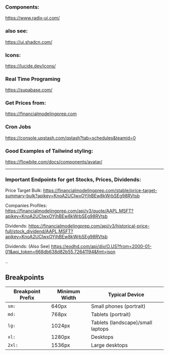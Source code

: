 ### Components:
https://www.radix-ui.com/

### also see:
https://ui.shadcn.com/

### Icons:
https://lucide.dev/icons/


### Real Time Programing
https://supabase.com/

### Get Prices from:
https://financialmodelingprep.com

### Cron Jobs
https://console.upstash.com/qstash?tab=schedules&teamid=0

### Good Examples of Tailwind styling:
https://flowbite.com/docs/components/avatar/

-------------------------------------------------------------------------

### Important Endpoints for get Stocks, Prices, Dividends:

Price Target Bulk:
https://financialmodelingprep.com/stable/price-target-summary-bulk?apikey=KnoA2UCIwxOYjhBEw8kWrbSEg98RVtsb

Companies Profiles:
https://financialmodelingprep.com/api/v3/quote/AAPL,MSFT?apikey=KnoA2UCIwxOYjhBEw8kWrbSEg98RVtsb

Dividends:
https://financialmodelingprep.com/api/v3/historical-price-full/stock_dividend/AAPL,MSFT?apikey=KnoA2UCIwxOYjhBEw8kWrbSEg98RVtsb

Dividends: (Also See)
https://eodhd.com/api/div/O.US?from=2000-01-01&api_token=668db638d82b55.72641194&fmt=json

..

## Breakpoints

| Breakpoint Prefix | Minimum Width | Typical Device                  |
| ----------------- | ------------- | ------------------------------- |
| `sm:`             | 640px         | Small phones (portrait)         |
| `md:`             | 768px         | Tablets (portrait)              |
| `lg:`             | 1024px        | Tablets (landscape)/small laptops|
| `xl:`             | 1280px        | Desktops                        |
| `2xl:`            | 1536px        | Large desktops                  |
